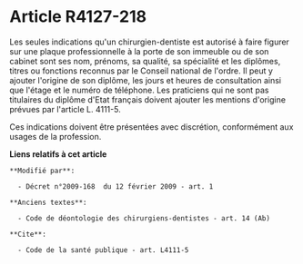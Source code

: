 # Article R4127-218

Les seules indications qu'un chirurgien-dentiste est autorisé à faire figurer sur une plaque professionnelle à la porte de
son immeuble ou de son cabinet sont ses nom, prénoms, sa qualité, sa spécialité et les diplômes, titres ou fonctions reconnus
par le Conseil national de l'ordre. Il peut y ajouter l'origine de son diplôme, les jours et heures de consultation ainsi que
l'étage et le numéro de téléphone. Les praticiens qui ne sont pas titulaires du diplôme d'Etat français doivent ajouter les
mentions d'origine prévues par l'article L. 4111-5. 

Ces indications doivent être présentées avec discrétion, conformément aux usages de la profession.

**Liens relatifs à cet article**

	**Modifié par**:

	  - Décret n°2009-168  du 12 février 2009 - art. 1

	**Anciens textes**:

	  - Code de déontologie des chirurgiens-dentistes - art. 14 (Ab)

	**Cite**:

	  - Code de la santé publique - art. L4111-5

